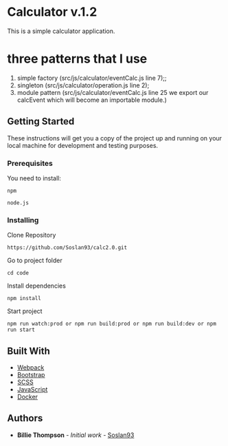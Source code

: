 # Calculator v.1.2

This is a simple calculator application.

# three patterns that I use
1) simple factory (src/js/calculator/eventCalc.js line 7);;
2) singleton (src/js/calculator/operation.js line 2);
3) module pattern (src/js/calculator/eventCalc.js line 25  we export our calcEvent which will become an importable module.)

## Getting Started

These instructions will get you a copy of the project up and running on your local machine for development and testing purposes.

### Prerequisites

You need to install:

```
npm
```
```
node.js
```

### Installing

Clone Repository

```
https://github.com/Soslan93/calc2.0.git
```
Go to project folder
```
cd code
```
Install dependencies
```
npm install
```
Start project
```
npm run watch:prod or npm run build:prod or npm run build:dev or npm run start
```
## Built With

* [Webpack](https://webpack.js.org/)
* [Bootstrap](https://getbootstrap.com/)
* [SCSS](https://sass-lang.com/)
* [JavaScript](https://www.javascript.com/)
* [Docker](https://www.docker.com/)

## Authors

* **Billie Thompson** - *Initial work* - [Soslan93](https://github.com/Soslan93)